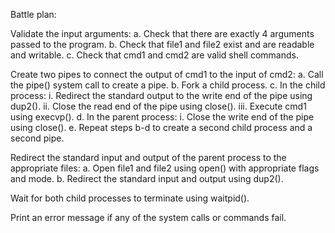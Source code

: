 Battle plan:

Validate the input arguments:
a. Check that there are exactly 4 arguments passed to the program.
b. Check that file1 and file2 exist and are readable and writable.
c. Check that cmd1 and cmd2 are valid shell commands.

Create two pipes to connect the output of cmd1 to the input of cmd2:
a. Call the pipe() system call to create a pipe.
b. Fork a child process.
c. In the child process:
i. Redirect the standard output to the write end of the pipe using dup2().
ii. Close the read end of the pipe using close().
iii. Execute cmd1 using execvp().
d. In the parent process:
i. Close the write end of the pipe using close().
e. Repeat steps b-d to create a second child process and a second pipe.

Redirect the standard input and output of the parent process to the appropriate files:
a. Open file1 and file2 using open() with appropriate flags and mode.
b. Redirect the standard input and output using dup2().

Wait for both child processes to terminate using waitpid().

Print an error message if any of the system calls or commands fail.